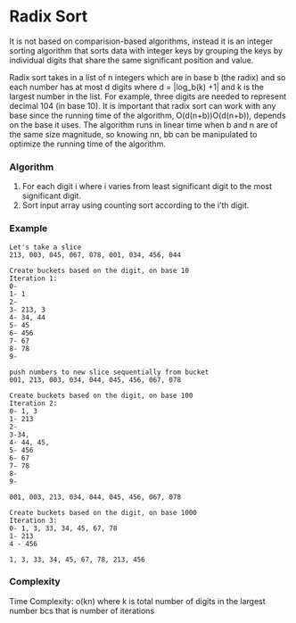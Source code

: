 # Radix Sort
It is not based on comparision-based algorithms, instead it is an integer sorting algorithm that sorts data with integer keys by grouping the keys by individual digits that share the same significant position and value.

Radix sort takes in a list of n integers which are in base b (the radix) and so each number has at most d digits where d = |log_b(k) +1| and k is the largest number in the list. For example, three digits are needed to represent decimal 104 (in base 10). It is important that radix sort can work with any base since the running time of the algorithm, O(d(n+b))O(d(n+b)), depends on the base it uses. The algorithm runs in linear time when b and n are of the same size magnitude, so knowing nn, bb can be manipulated​ to optimize the running time of the algorithm.

### Algorithm
1) For each digit i where i varies from least significant digit to the most significant digit.
2) Sort input array using counting sort according to the i’th digit.

### Example

```
Let's take a slice
213, 003, 045, 067, 078, 001, 034, 456, 044

Create buckets based on the digit, on base 10
Iteration 1:
0-
1- 1
2- 
3- 213, 3
4- 34, 44
5- 45
6- 456
7- 67
8- 78
9-

push numbers to new slice sequentially from bucket
001, 213, 003, 034, 044, 045, 456, 067, 078

Create buckets based on the digit, on base 100
Iteration 2:
0- 1, 3
1- 213
2- 
3-34, 
4- 44, 45, 
5- 456
6- 67
7- 78
8-
9-

001, 003, 213, 034, 044, 045, 456, 067, 078

Create buckets based on the digit, on base 1000
Iteration 3:
0- 1, 3, 33, 34, 45, 67, 78
1- 213
4 - 456

1, 3, 33, 34, 45, 67, 78, 213, 456
```

### Complexity
Time Complexity: o(kn) 
where k is total number of digits in the largest number bcs that is number of iterations
